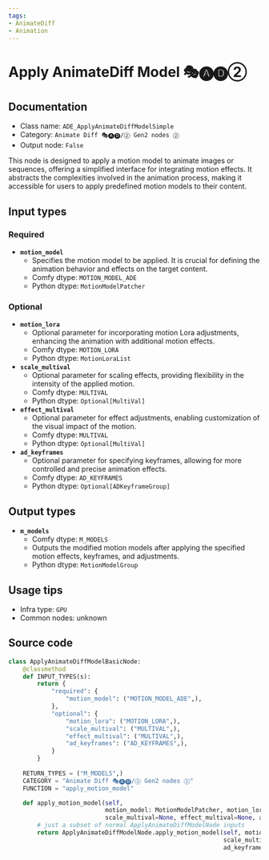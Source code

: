 ```yaml
---
tags:
- AnimateDiff
- Animation
---
```


# Apply AnimateDiff Model 🎭🅐🅓②
## Documentation
- Class name: `ADE_ApplyAnimateDiffModelSimple`
- Category: `Animate Diff 🎭🅐🅓/② Gen2 nodes ②`
- Output node: `False`

This node is designed to apply a motion model to animate images or sequences, offering a simplified interface for integrating motion effects. It abstracts the complexities involved in the animation process, making it accessible for users to apply predefined motion models to their content.
## Input types
### Required
- **`motion_model`**
    - Specifies the motion model to be applied. It is crucial for defining the animation behavior and effects on the target content.
    - Comfy dtype: `MOTION_MODEL_ADE`
    - Python dtype: `MotionModelPatcher`
### Optional
- **`motion_lora`**
    - Optional parameter for incorporating motion Lora adjustments, enhancing the animation with additional motion effects.
    - Comfy dtype: `MOTION_LORA`
    - Python dtype: `MotionLoraList`
- **`scale_multival`**
    - Optional parameter for scaling effects, providing flexibility in the intensity of the applied motion.
    - Comfy dtype: `MULTIVAL`
    - Python dtype: `Optional[MultiVal]`
- **`effect_multival`**
    - Optional parameter for effect adjustments, enabling customization of the visual impact of the motion.
    - Comfy dtype: `MULTIVAL`
    - Python dtype: `Optional[MultiVal]`
- **`ad_keyframes`**
    - Optional parameter for specifying keyframes, allowing for more controlled and precise animation effects.
    - Comfy dtype: `AD_KEYFRAMES`
    - Python dtype: `Optional[ADKeyframeGroup]`
## Output types
- **`m_models`**
    - Comfy dtype: `M_MODELS`
    - Outputs the modified motion models after applying the specified motion effects, keyframes, and adjustments.
    - Python dtype: `MotionModelGroup`
## Usage tips
- Infra type: `GPU`
- Common nodes: unknown


## Source code
```python
class ApplyAnimateDiffModelBasicNode:
    @classmethod
    def INPUT_TYPES(s):
        return {
            "required": {
                "motion_model": ("MOTION_MODEL_ADE",),
            },
            "optional": {
                "motion_lora": ("MOTION_LORA",),
                "scale_multival": ("MULTIVAL",),
                "effect_multival": ("MULTIVAL",),
                "ad_keyframes": ("AD_KEYFRAMES",),
            }
        }
    
    RETURN_TYPES = ("M_MODELS",)
    CATEGORY = "Animate Diff 🎭🅐🅓/② Gen2 nodes ②"
    FUNCTION = "apply_motion_model"

    def apply_motion_model(self,
                           motion_model: MotionModelPatcher, motion_lora: MotionLoraList=None,
                           scale_multival=None, effect_multival=None, ad_keyframes=None):
        # just a subset of normal ApplyAnimateDiffModelNode inputs
        return ApplyAnimateDiffModelNode.apply_motion_model(self, motion_model, motion_lora=motion_lora,
                                                            scale_multival=scale_multival, effect_multival=effect_multival,
                                                            ad_keyframes=ad_keyframes)

```
